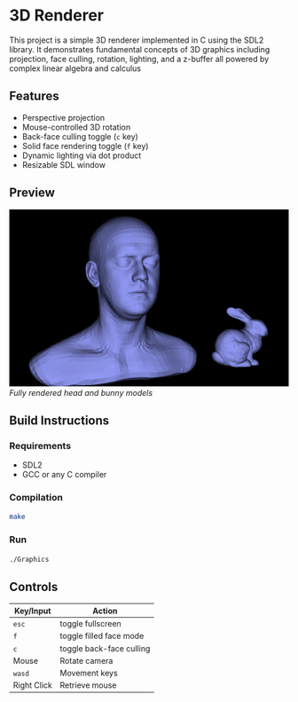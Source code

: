 # 3D Renderer
This project is a simple 3D renderer implemented in C using the SDL2 library. It demonstrates fundamental concepts of 3D graphics including projection, face culling, rotation, lighting, and a z-buffer all powered by complex linear algebra and calculus

## Features
- Perspective projection  
- Mouse-controlled 3D rotation  
- Back-face culling toggle (`c` key)  
- Solid face rendering toggle (`f` key)  
- Dynamic lighting via dot product  
- Resizable SDL window  

## Preview
![wireframe](preview.png)
*Fully rendered head and bunny models*

## Build Instructions
### Requirements
 - SDL2
 - GCC or any C compiler

### Compilation
```bash
make
```

### Run
```bash
./Graphics
```

## Controls
| Key/Input   | Action                   |
|-------------|--------------------------|
| `esc`       | toggle fullscreen        |
| `f`         | toggle filled face mode  |
| `c`         | toggle back-face culling |
| Mouse       | Rotate camera            |
| `wasd`      | Movement keys            |
| Right Click | Retrieve mouse         |
